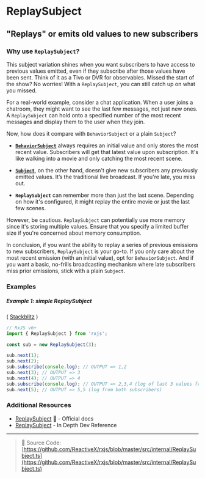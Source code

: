 # ReplaySubject

## "Replays" or emits old values to new subscribers

### Why use `ReplaySubject`?

This subject variation shines when you want subscribers to have access to previous values emitted, even if they subscribe after those values have been sent. Think of it as a Tivo or DVR for observables. Missed the start of the show? No worries! With a `ReplaySubject`, you can still catch up on what you missed.

For a real-world example, consider a chat application. When a user joins a chatroom, they might want to see the last few messages, not just new ones. A `ReplaySubject` can hold onto a specified number of the most recent messages and display them to the user when they join.

Now, how does it compare with `BehaviorSubject` or a plain `Subject`?

- **[`BehaviorSubject`](behaviorsubject.md)** always requires an initial value and only stores the most recent value. Subscribers will get that latest value upon subscription. It's like walking into a movie and only catching the most recent scene.

- **[`Subject`](subject.md)**, on the other hand, doesn't give new subscribers any previously emitted values. It’s the traditional live broadcast. If you're late, you miss out.

- **`ReplaySubject`** can remember more than just the last scene. Depending on how it's configured, it might replay the entire movie or just the last few scenes.

However, be cautious. `ReplaySubject` can potentially use more memory since it's storing multiple values. Ensure that you specify a limited buffer size if you're concerned about memory consumption.

In conclusion, if you want the ability to replay a series of previous emissions to new subscribers, `ReplaySubject` is your go-to. If you only care about the most recent emission (with an initial value), opt for `BehaviorSubject`. And if you want a basic, no-frills broadcasting mechanism where late subscribers miss prior emissions, stick with a plain `Subject`.



### Examples

##### Example 1: simple ReplaySubject

(
[Stackblitz](https://stackblitz.com/edit/rxjs-replaysubject-simple-example?file=index.ts&devtoolsheight=100)
)

```js
// RxJS v6+
import { ReplaySubject } from 'rxjs';

const sub = new ReplaySubject(3);

sub.next(1);
sub.next(2);
sub.subscribe(console.log); // OUTPUT => 1,2
sub.next(3); // OUTPUT => 3
sub.next(4); // OUTPUT => 4
sub.subscribe(console.log); // OUTPUT => 2,3,4 (log of last 3 values from new subscriber)
sub.next(5); // OUTPUT => 5,5 (log from both subscribers)
```

### Additional Resources

- [ReplaySubject](https://rxjs-dev.firebaseapp.com/api/index/class/ReplaySubject)
  📰 - Official docs
- [ReplaySubject](https://indepth.dev/reference/rxjs/subjects/replay-subject) - In Depth Dev Reference

---

> 📁 Source Code:
> [https://github.com/ReactiveX/rxjs/blob/master/src/internal/ReplaySubject.ts](https://github.com/ReactiveX/rxjs/blob/master/src/internal/ReplaySubject.ts)
